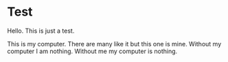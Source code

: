 # Test

Hello. This is just a test.

This is my computer. 
There are many like it but this one is mine.
Without my computer I am nothing. 
Without me my computer is nothing. 
